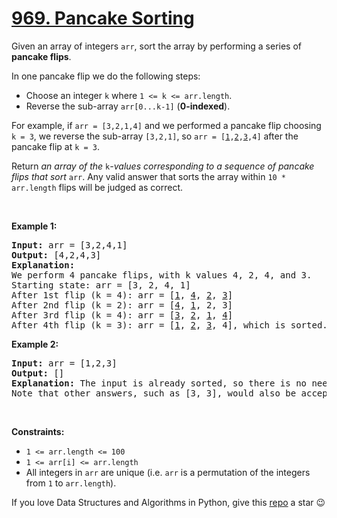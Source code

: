 # [969. Pancake Sorting][title]

<p>Given an array of integers <code>arr</code>, sort the array by performing a series of <strong>pancake flips</strong>.</p>
<p>In one pancake flip we do the following steps:</p>
<ul>
<li>Choose an integer <code>k</code> where <code>1 &lt;= k &lt;= arr.length</code>.</li>
<li>Reverse the sub-array <code>arr[0...k-1]</code> (<strong>0-indexed</strong>).</li>
</ul>
<p>For example, if <code>arr = [3,2,1,4]</code> and we performed a pancake flip choosing <code>k = 3</code>, we reverse the sub-array <code>[3,2,1]</code>, so <code>arr = [<u>1</u>,<u>2</u>,<u>3</u>,4]</code> after the pancake flip at <code>k = 3</code>.</p>
<p>Return <em>an array of the </em><code>k</code><em>-values corresponding to a sequence of pancake flips that sort </em><code>arr</code>. Any valid answer that sorts the array within <code>10 * arr.length</code> flips will be judged as correct.</p>
<p> </p>
<p><strong>Example 1:</strong></p>
<pre><strong>Input:</strong> arr = [3,2,4,1]
<strong>Output:</strong> [4,2,4,3]
<strong>Explanation: </strong>
We perform 4 pancake flips, with k values 4, 2, 4, and 3.
Starting state: arr = [3, 2, 4, 1]
After 1st flip (k = 4): arr = [<u>1</u>, <u>4</u>, <u>2</u>, <u>3</u>]
After 2nd flip (k = 2): arr = [<u>4</u>, <u>1</u>, 2, 3]
After 3rd flip (k = 4): arr = [<u>3</u>, <u>2</u>, <u>1</u>, <u>4</u>]
After 4th flip (k = 3): arr = [<u>1</u>, <u>2</u>, <u>3</u>, 4], which is sorted.
</pre>
<p><strong>Example 2:</strong></p>
<pre><strong>Input:</strong> arr = [1,2,3]
<strong>Output:</strong> []
<strong>Explanation: </strong>The input is already sorted, so there is no need to flip anything.
Note that other answers, such as [3, 3], would also be accepted.
</pre>
<p> </p>
<p><strong>Constraints:</strong></p>
<ul>
<li><code>1 &lt;= arr.length &lt;= 100</code></li>
<li><code>1 &lt;= arr[i] &lt;= arr.length</code></li>
<li>All integers in <code>arr</code> are unique (i.e. <code>arr</code> is a permutation of the integers from <code>1</code> to <code>arr.length</code>).</li>
</ul>


If you love Data Structures and Algorithms in Python, give this [repo][me] a star :wink:

[title]: https://leetcode.com/problems/pancake-sorting
[me]: https://github.com/bumblebee211196/awesome-python-leetcode